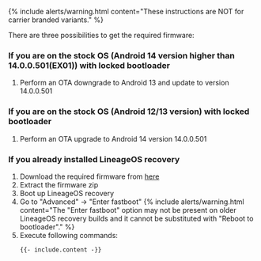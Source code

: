 {% include alerts/warning.html content="These instructions are NOT for carrier branded variants." %}

There are three possibilities to get the required firmware:

### If you are on the stock OS (Android 14 version higher than 14.0.0.501(EX01)) with locked bootloader

1. Perform an OTA downgrade to Android 13 and update to version 14.0.0.501

### If you are on the stock OS (Android 12/13 version) with locked bootloader

1. Perform an OTA upgrade to Android 14 version 14.0.0.501

### If you already installed LineageOS recovery

1. Download the required firmware from [here](https://github.com/Realme-SM6375-devs/firmware/releases)
2. Extract the firmware zip
3. Boot up LineageOS recovery
4. Go to "Advanced" -> "Enter fastboot"
   {% include alerts/warning.html content="The \"Enter fastboot\" option may not be present on older LineageOS recovery builds and it cannot be substituted with \"Reboot to bootloader\"." %}
5. Execute following commands:
   ```
   {{- include.content -}}
   ```
